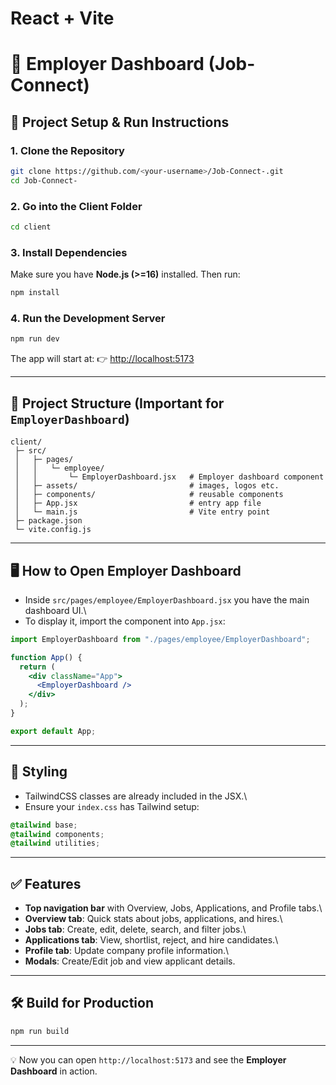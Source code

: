 # React + Vite

# 📘 Employer Dashboard (Job-Connect)

## 🚀 Project Setup & Run Instructions

### 1. Clone the Repository

``` bash
git clone https://github.com/<your-username>/Job-Connect-.git
cd Job-Connect-
```

### 2. Go into the Client Folder

``` bash
cd client
```

### 3. Install Dependencies

Make sure you have **Node.js (\>=16)** installed. Then run:

``` bash
npm install
```

### 4. Run the Development Server

``` bash
npm run dev
```

The app will start at: 👉 <http://localhost:5173>

------------------------------------------------------------------------

## 📂 Project Structure (Important for `EmployerDashboard`)

    client/
     ├─ src/
     │   ├─ pages/
     │   │   └─ employee/
     │   │       └─ EmployerDashboard.jsx   # Employer dashboard component
     │   ├─ assets/                         # images, logos etc.
     │   ├─ components/                     # reusable components
     │   ├─ App.jsx                         # entry app file
     │   └─ main.js                         # Vite entry point
     ├─ package.json
     └─ vite.config.js

------------------------------------------------------------------------

## 🖥 How to Open Employer Dashboard

-   Inside `src/pages/employee/EmployerDashboard.jsx` you have the main
    dashboard UI.\
-   To display it, import the component into `App.jsx`:

``` jsx
import EmployerDashboard from "./pages/employee/EmployerDashboard";

function App() {
  return (
    <div className="App">
      <EmployerDashboard />
    </div>
  );
}

export default App;
```

------------------------------------------------------------------------

## 🎨 Styling

-   TailwindCSS classes are already included in the JSX.\
-   Ensure your `index.css` has Tailwind setup:

``` css
@tailwind base;
@tailwind components;
@tailwind utilities;
```

------------------------------------------------------------------------

## ✅ Features

-   **Top navigation bar** with Overview, Jobs, Applications, and
    Profile tabs.\
-   **Overview tab**: Quick stats about jobs, applications, and hires.\
-   **Jobs tab**: Create, edit, delete, search, and filter jobs.\
-   **Applications tab**: View, shortlist, reject, and hire candidates.\
-   **Profile tab**: Update company profile information.\
-   **Modals**: Create/Edit job and view applicant details.

------------------------------------------------------------------------

## 🛠 Build for Production

``` bash
npm run build
```

------------------------------------------------------------------------

💡 Now you can open `http://localhost:5173` and see the **Employer
Dashboard** in action.
